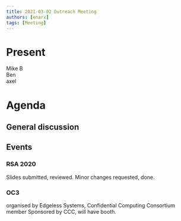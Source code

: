 ```yaml
---
title: 2021-03-02 Outreach Meeting
authors: [enarx]
tags: [Meeting]
---
```


# Present
Mike B  
Ben  
axel

# Agenda
## General discussion

## Events
### RSA 2020
Slides submitted, reviewed. Minor changes requested, done.

### OC3
organised by Edgeless Systems, Confidential Computing Consortium member
Sponsored by CCC, will have booth.